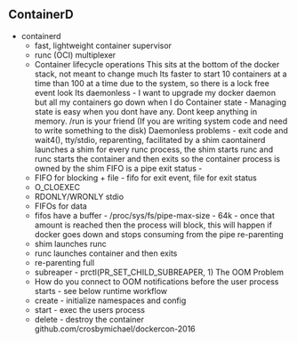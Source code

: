 ContainerD
---
* containerd
  * fast, lightweight container supervisor
  * runc (OCI) multiplexer
  * Container lifecycle operations
This sits at the bottom of the docker stack, not meant to change much
Its faster to start 10 containers at a time than 100 at a time due to the system, so there is a lock free event look
Its daemonless - I want to upgrade my docker daemon but all my containers go down when I do
Container state - Managing state is easy when you dont have any.  Dont keep anything in memory.  /run is your friend (If you are writing system code and need to write something to the disk)
Daemonless problems - exit code and wait4(), tty/stdio, reparenting, facilitated by a shim
caontainerd launches a shim for every runc process, the shim starts runc and runc starts the container and then exits so the container process is owned by the shim
FIFO is a pipe
exit status - 
  * FIFO for blocking + file - fifo for exit event, file for exit status
  * O_CLOEXEC
  * RDONLY/WRONLY
stdio
  * FIFOs for data
  * fifos have a buffer - /proc/sys/fs/pipe-max-size - 64k - once that amount is reached then the process will block, this will happen if docker goes down and stops consuming from the pipe
re-parenting
  * shim launches runc
  * runc launches container and then exits
  * re-parenting full 
  * subreaper - prctl(PR_SET_CHILD_SUBREAPER, 1)
The OOM Problem
  * How do you connect to OOM notifications before the user process starts - see below
runtime workflow
  * create - initialize namespaces and config
  * start - exec the users process
  * delete - destroy the container
github.com/crosbymichael/dockercon-2016
